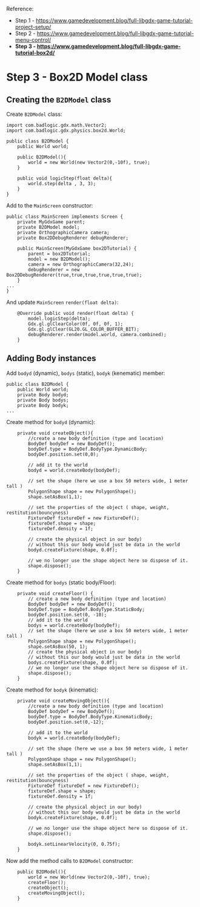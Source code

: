 Reference:

* Step 1 - https://www.gamedevelopment.blog/full-libgdx-game-tutorial-project-setup/
* Step 2 - https://www.gamedevelopment.blog/full-libgdx-game-tutorial-menu-control/
* **Step 3 - https://www.gamedevelopment.blog/full-libgdx-game-tutorial-box2d/**

# Step 3 - Box2D Model class

## Creating the `B2DModel` class

Create `B2DModel` class:

```
import com.badlogic.gdx.math.Vector2;
import com.badlogic.gdx.physics.box2d.World;

public class B2DModel {
    public World world;

    public B2DModel(){
        world = new World(new Vector2(0,-10f), true);
    }
    
    public void logicStep(float delta){
        world.step(delta , 3, 3);
    }
}
```

Add to the `MainScreen` constructor:

```
public class MainScreen implements Screen {
    private MyGdxGame parent;
    private B2DModel model;
    private OrthographicCamera camera;
    private Box2DDebugRenderer debugRenderer;

    public MainScreen(MyGdxGame box2DTutorial) {
        parent = box2DTutorial;
        model = new B2DModel();
        camera = new OrthographicCamera(32,24);
        debugRenderer = new Box2DDebugRenderer(true,true,true,true,true,true);
    }
...
}
```

And update `MainScreen` `render(float delta)`:
```
    @Override public void render(float delta) {
        model.logicStep(delta);
        Gdx.gl.glClearColor(0f, 0f, 0f, 1);
        Gdx.gl.glClear(GL20.GL_COLOR_BUFFER_BIT);
        debugRenderer.render(model.world, camera.combined);
    }
```

## Adding Body instances

Add `bodyd` (dynamic), `bodys` (static), `bodyk` (kenematic) member:

```
public class B2DModel {
    public World world;
    private Body bodyd;
    private Body bodys;
    private Body bodyk;
...
```

Create method for `bodyd` (dynamic):

```
    private void createObject(){
        //create a new body definition (type and location)
        BodyDef bodyDef = new BodyDef();
        bodyDef.type = BodyDef.BodyType.DynamicBody;
        bodyDef.position.set(0,0);
        
        // add it to the world
        bodyd = world.createBody(bodyDef);

        // set the shape (here we use a box 50 meters wide, 1 meter tall )
        PolygonShape shape = new PolygonShape();
        shape.setAsBox(1,1);

        // set the properties of the object ( shape, weight, restitution(bouncyness)
        FixtureDef fixtureDef = new FixtureDef();
        fixtureDef.shape = shape;
        fixtureDef.density = 1f;

        // create the physical object in our body)
        // without this our body would just be data in the world
        bodyd.createFixture(shape, 0.0f);

        // we no longer use the shape object here so dispose of it.
        shape.dispose();
    }
```

Create method for `bodys` (static body/Floor):

```
    private void createFloor() {
        // create a new body definition (type and location)
        BodyDef bodyDef = new BodyDef();
        bodyDef.type = BodyDef.BodyType.StaticBody;
        bodyDef.position.set(0, -10);
        // add it to the world
        bodys = world.createBody(bodyDef);
        // set the shape (here we use a box 50 meters wide, 1 meter tall )
        PolygonShape shape = new PolygonShape();
        shape.setAsBox(50, 1);
        // create the physical object in our body)
        // without this our body would just be data in the world
        bodys.createFixture(shape, 0.0f);
        // we no longer use the shape object here so dispose of it.
        shape.dispose();
    }
```

Create method for `bodyk` (kinematic):

```
    private void createMovingObject(){
        //create a new body definition (type and location)
        BodyDef bodyDef = new BodyDef();
        bodyDef.type = BodyDef.BodyType.KinematicBody;
        bodyDef.position.set(0,-12);
        
        // add it to the world
        bodyk = world.createBody(bodyDef);

        // set the shape (here we use a box 50 meters wide, 1 meter tall )
        PolygonShape shape = new PolygonShape();
        shape.setAsBox(1,1);

        // set the properties of the object ( shape, weight, restitution(bouncyness)
        FixtureDef fixtureDef = new FixtureDef();
        fixtureDef.shape = shape;
        fixtureDef.density = 1f;

        // create the physical object in our body)
        // without this our body would just be data in the world
        bodyk.createFixture(shape, 0.0f);

        // we no longer use the shape object here so dispose of it.
        shape.dispose();

        bodyk.setLinearVelocity(0, 0.75f);
    }
```

Now add the method calls to `B2DModel` constructor:
```
    public B2DModel(){
        world = new World(new Vector2(0,-10f), true);
        createFloor();
        createObject();
        createMovingObject();
    }
```
